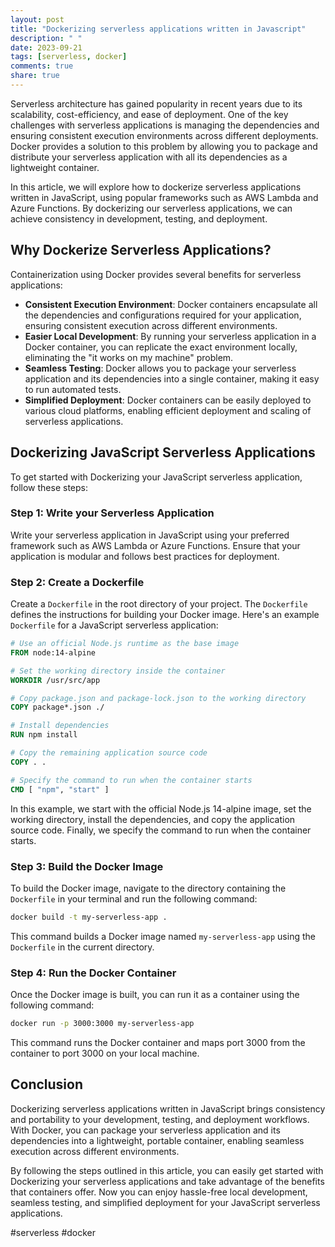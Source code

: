 ```yaml
---
layout: post
title: "Dockerizing serverless applications written in Javascript"
description: " "
date: 2023-09-21
tags: [serverless, docker]
comments: true
share: true
---
```


Serverless architecture has gained popularity in recent years due to its scalability, cost-efficiency, and ease of deployment. One of the key challenges with serverless applications is managing the dependencies and ensuring consistent execution environments across different deployments. Docker provides a solution to this problem by allowing you to package and distribute your serverless application with all its dependencies as a lightweight container.

In this article, we will explore how to dockerize serverless applications written in JavaScript, using popular frameworks such as AWS Lambda and Azure Functions. By dockerizing our serverless applications, we can achieve consistency in development, testing, and deployment.

## Why Dockerize Serverless Applications?

Containerization using Docker provides several benefits for serverless applications:

- **Consistent Execution Environment**: Docker containers encapsulate all the dependencies and configurations required for your application, ensuring consistent execution across different environments.
- **Easier Local Development**: By running your serverless application in a Docker container, you can replicate the exact environment locally, eliminating the "it works on my machine" problem.
- **Seamless Testing**: Docker allows you to package your serverless application and its dependencies into a single container, making it easy to run automated tests.
- **Simplified Deployment**: Docker containers can be easily deployed to various cloud platforms, enabling efficient deployment and scaling of serverless applications.

## Dockerizing JavaScript Serverless Applications

To get started with Dockerizing your JavaScript serverless application, follow these steps:

### Step 1: Write your Serverless Application

Write your serverless application in JavaScript using your preferred framework such as AWS Lambda or Azure Functions. Ensure that your application is modular and follows best practices for deployment.

### Step 2: Create a Dockerfile

Create a `Dockerfile` in the root directory of your project. The `Dockerfile` defines the instructions for building your Docker image. Here's an example `Dockerfile` for a JavaScript serverless application:

```Dockerfile
# Use an official Node.js runtime as the base image
FROM node:14-alpine

# Set the working directory inside the container
WORKDIR /usr/src/app

# Copy package.json and package-lock.json to the working directory
COPY package*.json ./

# Install dependencies
RUN npm install

# Copy the remaining application source code
COPY . .

# Specify the command to run when the container starts
CMD [ "npm", "start" ]
```

In this example, we start with the official Node.js 14-alpine image, set the working directory, install the dependencies, and copy the application source code. Finally, we specify the command to run when the container starts.

### Step 3: Build the Docker Image

To build the Docker image, navigate to the directory containing the `Dockerfile` in your terminal and run the following command:

```bash
docker build -t my-serverless-app .
```

This command builds a Docker image named `my-serverless-app` using the `Dockerfile` in the current directory.

### Step 4: Run the Docker Container

Once the Docker image is built, you can run it as a container using the following command:

```bash
docker run -p 3000:3000 my-serverless-app
```

This command runs the Docker container and maps port 3000 from the container to port 3000 on your local machine.

## Conclusion

Dockerizing serverless applications written in JavaScript brings consistency and portability to your development, testing, and deployment workflows. With Docker, you can package your serverless application and its dependencies into a lightweight, portable container, enabling seamless execution across different environments.

By following the steps outlined in this article, you can easily get started with Dockerizing your serverless applications and take advantage of the benefits that containers offer. Now you can enjoy hassle-free local development, seamless testing, and simplified deployment for your JavaScript serverless applications.

#serverless #docker